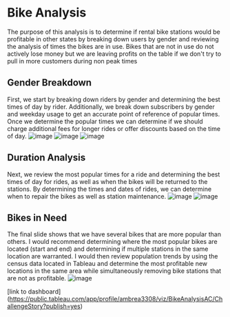 # Bike Analysis
The purpose of this analysis is to determine if rental bike stations would be profitable in other states by breaking down users by gender and reviewing the analysis of times the bikes are in use. Bikes that are not in use do not actively lose money but we are leaving profits on the table if we don't try to pull in more customers during non peak times

## Gender Breakdown
First, we start by breaking down riders by gender and determining the best times of day by rider. Additionally, we break down subscribers by gender and weekday usage to get an accurate point of reference of popular times. Once we determine the popular times we can determine if we should charge additional fees for longer rides or offer discounts based on the time of day.
![image](https://user-images.githubusercontent.com/89363928/145697373-b21e96e7-7a05-43dc-8fd9-32c0d506a19f.png)
![image](https://user-images.githubusercontent.com/89363928/145697384-a6b0a7ff-17a8-472b-95d0-d071a855b5f0.png)
![image](https://user-images.githubusercontent.com/89363928/145697397-46b76c65-d8db-42f8-8e24-1dd08bf5315f.png)



## Duration Analysis
Next, we review the most popular times for a ride and determining the best times of day for rides, as well as when the bikes will be returned to the stations. By determining the times and dates of rides, we can determine when to repair the bikes as well as station maintenance.
![image](https://user-images.githubusercontent.com/89363928/145697405-77a92e63-5c2c-4c7e-a6dd-941e12f0bdf8.png)
![image](https://user-images.githubusercontent.com/89363928/145697414-b898dea0-a3e9-43b6-b6a5-33f1fb2617e8.png)



## Bikes in Need
The final slide shows that we have several bikes that are more popular than others. I would recommend determining where the most popular bikes are located (start and end) and determining if multiple stations in the same location are warranted. I would then review population trends by using the census data located in Tableau and determine the most profitable new locations in the same area while simultaneously removing bike stations that are not as profitable.
![image](https://user-images.githubusercontent.com/89363928/145697430-abfcead9-5360-4657-b904-c19818166a5d.png)




[link to dashboard] (https://public.tableau.com/app/profile/ambrea3308/viz/BikeAnalysisAC/ChallengeStory?publish=yes)
